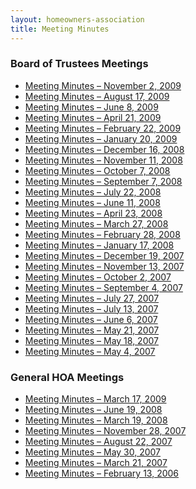 ```yaml
---
layout: homeowners-association
title: Meeting Minutes
---
```


### Board of Trustees Meetings

  * [Meeting Minutes – November 2, 2009][2]
  * [Meeting Minutes – August 17, 2009][3]
  * [Meeting Minutes – June 8, 2009][4]
  * [Meeting Minutes – April 21, 2009][5]
  * [Meeting Minutes – February 22, 2009][6]
  * [Meeting Minutes – January 20, 2009][7]
  * [Meeting Minutes – December 16, 2008][8]
  * [Meeting Minutes – November 11, 2008][9]
  * [Meeting Minutes – October 7, 2008][10]
  * [Meeting Minutes – September 7, 2008][11]
  * [Meeting Minutes – July 22, 2008][12]
  * [Meeting Minutes – June 11, 2008][13]
  * [Meeting Minutes – April 23, 2008][14]
  * [Meeting Minutes – March 27, 2008][15]
  * [Meeting Minutes – February 28, 2008][16]
  * [Meeting Minutes – January 17, 2008][17]
  * [Meeting Minutes – December 19, 2007][18]
  * [Meeting Minutes – November 13, 2007][19]
  * [Meeting Minutes – October 2, 2007][20]
  * [Meeting Minutes – September 4, 2007][21]
  * [Meeting Minutes – July 27, 2007][22]
  * [Meeting Minutes – July 13, 2007][23]
  * [Meeting Minutes – June 6, 2007][24]
  * [Meeting Minutes – May 21, 2007][25]
  * [Meeting Minutes – May 18, 2007][26]
  * [Meeting Minutes – May 4, 2007][27]

### General HOA Meetings

  * [Meeting Minutes – March 17, 2009][28]
  * [Meeting Minutes – June 19, 2008][29]
  * [Meeting Minutes – March 19, 2008][30]
  * [Meeting Minutes – November 28, 2007][31]
  * [Meeting Minutes – August 22, 2007][32]
  * [Meeting Minutes – May 30, 2007][33]
  * [Meeting Minutes – March 21, 2007][34]
  * [Meeting Minutes – February 13, 2006][35]

   [2]: http://www.villageatalumcreek.org/wp-content/uploads/2009/11/TrusteesMeetingMinutes091102.pdf
   [3]: http://www.villageatalumcreek.org/wp-content/uploads/2009/10/TrusteesMeetingMinutes090817.pdf
   [4]: http://www.villageatalumcreek.org/wp-content/uploads/2009/07/TrusteesMeetingMinutes090608.pdf
   [5]: http://www.villageatalumcreek.org/wp-content/uploads/2009/05/TrusteesMeetingMinutes090421.pdf
   [6]: http://www.villageatalumcreek.org/wp-content/uploads/2009/03/TrusteesMeetingMinutes090222.pdf
   [7]: http://www.villageatalumcreek.org/wp-content/uploads/2009/03/TrusteesMeetingMinutes090120.pdf
   [8]: http://www.villageatalumcreek.org/wp-content/uploads/2009/01/TrusteesMeetingMinutes081216.pdf
   [9]: http://www.villageatalumcreek.org/wp-content/uploads/2008/12/TrusteesMeetingMinutes081111.pdf
   [10]: http://www.villageatalumcreek.org/wp-content/uploads/2008/10/TrusteesMeetingMinutes081007.pdf
   [11]: http://www.villageatalumcreek.org/wp-content/uploads/2008/10/TrusteesMeetingMinutes080907.pdf
   [12]: http://www.villageatalumcreek.org/wp-content/uploads/2008/08/TrusteesMeetingMinutes080722.pdf
   [13]: http://www.villageatalumcreek.org/wp-content/uploads/2008/06/TrusteesMeetingMinutes080611.pdf
   [14]: http://www.villageatalumcreek.org/wp-content/uploads/2008/05/TrusteesMeetingMinutes080423.pdf
   [15]: http://www.villageatalumcreek.org/wp-content/uploads/2008/04/TrusteesMeetingMinutes080327.pdf
   [16]: http://www.villageatalumcreek.org/wp-content/uploads/2008/03/TrusteesMeetingMinutes080228.pdf
   [17]: http://www.villageatalumcreek.org/wp-content/uploads/2008/01/TrusteesMeetingMinutes080117.pdf
   [18]: http://www.villageatalumcreek.org/wp-content/uploads/2007/12/TrusteesMeetingMinutes071219.pdf
   [19]: http://www.villageatalumcreek.org/wp-content/uploads/2007/11/TrusteesMeetingMinutes071113.pdf
   [20]: http://www.villageatalumcreek.org/wp-content/uploads/2007/11/TrusteesMeetingMinutes071002.pdf
   [21]: http://www.villageatalumcreek.org/wp-content/uploads/2007/09/TrusteesMeetingMinutes0709041.pdf
   [22]: http://www.villageatalumcreek.org/wp-content/uploads/2007/09/TrusteesMeetingMinutes070727.pdf
   [23]: http://www.villageatalumcreek.org/wp-content/uploads/2007/09/TrusteesMeetingMinutes070713.pdf
   [24]: http://www.villageatalumcreek.org/wp-content/uploads/2007/09/TrusteesMeetingMinutes070601.pdf
   [25]: http://www.villageatalumcreek.org/wp-content/uploads/2007/09/TrusteesMeetingMinutes070521.pdf
   [26]: http://www.villageatalumcreek.org/wp-content/uploads/2007/09/TrusteesMeetingMinutes070518.pdf
   [27]: http://www.villageatalumcreek.org/wp-content/uploads/2007/09/TrusteesMeetingMinutes070504.pdf
   [28]: http://www.villageatalumcreek.org/wp-content/uploads/2009/04/090317_GeneralMeetingMinutes.pdf
   [29]: http://www.villageatalumcreek.org/wp-content/uploads/2008/06/GeneralMeetingMinutes080619.pdf
   [30]: http://www.villageatalumcreek.org/wp-content/uploads/2008/03/080319_GeneralMeetingMinutes.pdf
   [31]: http://www.villageatalumcreek.org/wp-content/uploads/2007/12/GeneralMeetingMinutes071128.pdf
   [32]: http://www.villageatalumcreek.org/wp-content/uploads/2007/09/GeneralMeetingMinutes070822.pdf
   [33]: http://www.villageatalumcreek.org/wp-content/uploads/2007/09/GeneralMeetingMinutes070530.pdf
   [34]: http://www.villageatalumcreek.org/wp-content/uploads/2007/09/GeneralMeetingMinutes070321.pdf
   [35]: http://www.villageatalumcreek.org/wp-content/uploads/2007/09/GeneralMeetingMinutes060213.pdf
